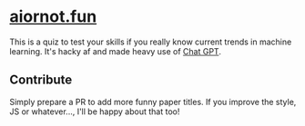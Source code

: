 # [aiornot.fun](http://aiornot.fun)

This is a quiz to test your skills if you really know current trends in machine learning.
It's hacky af and made heavy use of [Chat GPT](https://chat.openai.com). 

## Contribute
Simply prepare a PR to add more funny paper titles. 
If you improve the style, JS or whatever..., I'll be happy about that too!
